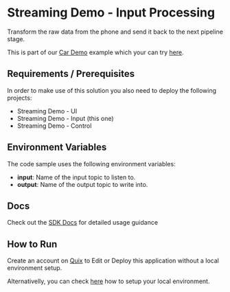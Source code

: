 # Streaming Demo - Input Processing

Transform the raw data from the phone and send it back to the next pipeline stage. 

This is part of our [Car Demo](https://quix.ai/data-stream-processing-example/) example which your can try [here](https://quix.ai/demos/cardemo/qr).

## Requirements / Prerequisites

In order to make use of this solution you also need to deploy the following projects:
 - Streaming Demo - UI
 - Streaming Demo - Input (this one)
 - Streaming Demo - Control

## Environment Variables

The code sample uses the following environment variables:

- **input**: Name of the input topic to listen to.
- **output**: Name of the output topic to write into.

## Docs
Check out the [SDK Docs](https://quix.ai/docs/sdk/introduction.html) for detailed usage guidance

## How to Run
Create an account on [Quix](https://portal.platform.quix.ai/self-sign-up?xlink=github) to Edit or Deploy this application without a local environment setup.

Alternativelly, you can check [here](/python/local-development) how to setup your local environment.